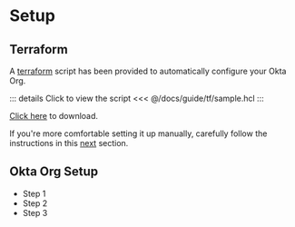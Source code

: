 # Setup

## Terraform
A [terraform](https://www.terraform.io/docs/providers/okta/index.html) script has been provided to automatically configure your Okta Org. 

::: details Click to view the script
<<< @/docs/guide/tf/sample.hcl
:::

[Click here](/tf/sample.hcl) to download.

If you're more comfortable setting it up manually, carefully follow the instructions in this [next](#org-setup) section.

## Okta Org Setup
* Step 1
* Step 2
* Step 3